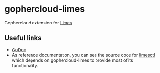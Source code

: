 # gophercloud-limes

Gophercloud extension for [Limes](https://github.com/sapcc/limes).

## Useful links

* [GoDoc](http://godoc.org/github.com/sapcc/gophercloud-limes)
* As reference documentation, you can see the source code for [limesctl](https://github.com/sapcc/limesctl) which depends on gophercloud-limes to provide most of its functionality.

